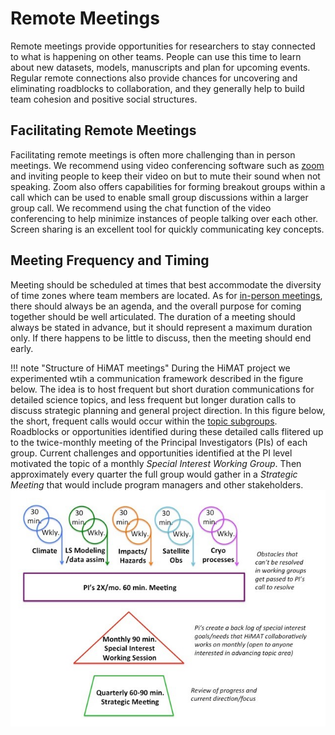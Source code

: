 # Remote Meetings

Remote meetings provide opportunities for researchers to stay connected to what is happening on other teams. People can use this time to learn about new datasets, models, manuscripts and plan for upcoming events. Regular remote connections also provide chances for uncovering and eliminating roadblocks to collaboration, and they generally help to build team cohesion and positive social structures.

## Facilitating Remote Meetings

Facilitating remote meetings is often more challenging than in person meetings. We recommend using video conferencing software such as [zoom](https://zoom.us) and inviting people to keep their video on but to mute their sound when not speaking. Zoom also offers capabilities for forming breakout groups within a call which can be used to enable small group discussions within a larger group call. We recommend using the chat function of the video conferencing to help minimize instances of people talking over each other. Screen sharing is an excellent tool for quickly communicating key concepts.

## Meeting Frequency and Timing

Meeting should be scheduled at times that best accommodate the diversity of time zones where team members are located. As for [in-person meetings](InPersonMeetings.md), there should always be an agenda, and the overall purpose for coming together should be well articulated. The duration of a meeting should always be stated in advance, but it should represent a maximum duration only. If there happens to be little to discuss, then the meeting should end early.

!!! note "Structure of HiMAT meetings"
    During the HiMAT project we experimented wtih a communication framework described in the figure below. The idea is to host frequent but short duration communications for detailed science topics, and less frequent but longer duration calls to discuss strategic planning and general project direction. In this figure below, the short, frequent calls would occur within the [topic subgroups](subgroups.md). Roadblocks or opportunities identified during these detailed calls flitered up to the twice-monthly meeting of the Principal Investigators (PIs) of each group. Current challenges and opportunities identified at the PI level motivated the topic of a monthly *Special Interest Working Group*. Then approximately every quarter the full group would gather in a *Strategic Meeting* that would include program managers and other stakeholders.   
    ![diagram of different levels and frequencies of remote meetings](images/meetingGraphic.jpg)




